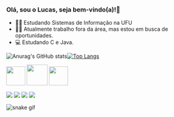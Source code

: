 ### Olá, sou o Lucas, seja bem-vindo(a)!👋


- 👨‍💻 Estudando Sistemas de Informação na UFU
- 👨‍🏭 Atualmente trabalho fora da área, mas estou em busca de oportunidades.
- 💻 Estudando C e Java.

![Anurag's GitHub stats](https://github-readme-stats.vercel.app/api?username=aflucasgabriel&show_icons=true&theme=github_dark)[![Top Langs](https://github-readme-stats.vercel.app/api/top-langs/?username=aflucasgabriel&hide_progress=true&theme=github_dark)](https://github.com/anuraghazra/github-readme-stats)




<img width = "50" height="50" src="https://cdn.jsdelivr.net/gh/devicons/devicon/icons/c/c-original.svg" />   <img width = "55" height="55" src="https://cdn.jsdelivr.net/gh/devicons/devicon/icons/java/java-original-wordmark.svg" />   <img width = "50" height="50" src="https://cdn.jsdelivr.net/gh/devicons/devicon/icons/haskell/haskell-original.svg" />

<div>

<a href = "https://www.instagram.com/_iamlucxs/" target="_blank"><img src = "https://img.shields.io/badge/Instagram-E4405F?style=for-the-badge&logo=instagram&logoColor=white" target = "_blank"></a> <a href = "https://www.linkedin.com/in/aflucasgabriel/" target="_blank"><img src = "https://img.shields.io/badge/LinkedIn-0077B5?style=for-the-badge&logo=linkedin&logoColor=white" target = "_blank"></a> <a href = "https://discord.gg/japadev" target="_blank"><img src = "https://img.shields.io/badge/Discord-7289DA?style=for-the-badge&logo=discord&logoColor=white" target = "_blank"></a> <a href = "mailto:lucasgabriel.1234@hotmail.com" target="_blank"><img src = "https://img.shields.io/badge/Microsoft_Outlook-0078D4?style=for-the-badge&logo=microsoft-outlook&logoColor=white" target = "_blank"></a>

</div>

![snake gif](https://github.com/aflucasgabriel/aflucasgabriel/blob/output/github-contribution-grid-snake.svg)
          
          
                 
  
